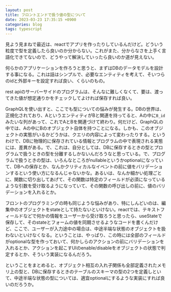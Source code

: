 ```yaml
---
layout: post
title: フロントエンドで扱う値の型について
date: 2023-03-23 17:35:15 +0900
categories: blog
tags: typescript
---
```


見よう見まねで最近は、reactでアプリを作ったりしているんだけど。どういう粒度で型を定義したら良いのか分からない。これがまた、分からなさを上手く言語化できてないので、どうやって解決していったら良いのか道が見えない。

何らかのアプリケーションを作ろうと思うと、まずはDBのデータモデルを設計する事になる。これは話はシンプルで、必要なエンティティを考えて、そいつらのidと外部キーを設定すれば良い、くらいのもの。

rest apiのサーバーサイドのプログラムは、そんなに難しくなくて、要は、渡ってきた値が想定通りかをチェックしてよければ保存すれば良い。

GraphQLを使い出すと、ここでも型についての悩みが発生する。DBの世界は、正規化されており、AというエンティティがBと関連を持ってると、Aの中に`B_id`みたいな列があって、これでAとBを関連づけて終わり。何だけど、GraphQLの中では、Aの中にBのオブジェクト自体を持つことになる。しかも、このオブジェクトの実態がいるかどうかは、クエリの内容によって変わったりする。というわけで、DBに物理的に保存されている情報とプログラムの中で表現される実態には、差異がある。で、これは、自分としては、DBに保存するときの型とプログラムで扱うときの型を分離するしかないんだろうなと思っている。で、プログラムで扱うときの型は、いろんなところがnullableというかoptionalになっていて、DBへの保存とか、なんかクリティカルなイベントの前に値をバリデーションするという使い方になるんじゃないかな。あるいは、なんか細かい処理ごとに、関数に切り出してあげて、その関数は特定のフィールドが必須になっているような引数を受け取るようになっていて、その関数の呼び出しの前に、値のバリデーションを入れるとか。

フロントのプログラミングの時も同じような悩みがあり、特にしんどいのは、編集中のオブジェクトをstateとして持たないといけない。reactでは、テキストフィールドなどで何かの情報をユーザーから受け取ろうと思ったら、useStateで保存して、そのstateとフォームの値を同期させるようなコードを書くんだけど、ここで、ユーザーが入力途中の場合は、中途半端な状態のオブジェクトを扱わないといけなくなる。ということは、やっぱり、この時には全部のフィールドがoptionalな型を作っておいて、何かしらのアクションの前にバリデーションを入れるとか、アクションを起こすUIのenable/disableをオブジェクトの状態で判定するとか、そういう実装になるんだろう。

ということをまとめると、オブジェクト相互の入れ子関係も全部定義されたメモリ上の型と、DBに保存するときのテーブルのスキーマの型の2つを定義しといて、中途半端な状態の型については、適宜optionalにするような実装にすれば良いのだろうか。
